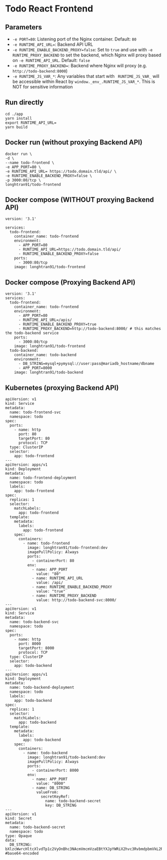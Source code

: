# Todo React Frontend

## Parameters
- `-e PORT=80`: Listening port of the Nginx container. Default: `80`
- `-e RUNTIME_API_URL=`: Backend API URL
- `-e RUNTIME_ENABLE_BACKEND_PROXY=false`: Set to `true` and use with `-e RUNTIME_PROXY_BACKEND` to set the backend, which Nginx will proxy based on `-e RUNTIME_API_URL`. Default: `false`
- `-e RUNTIME_PROXY_BACKEND=`: Backend where Nginx will proxy (e.g. `http://todo-backend:8000`)
- `-e RUNTIME_JS_VAR_*`: Any variables that start with ` RUNTIME_JS_VAR_` will be accessible within React by `window._env_.RUNTIME_JS_VAR_*`. This is NOT for sensitive information

## Run directly
```
cd ./app
yarn install
export RUNTIME_API_URL=
yarn build
```

## Docker run (without proxying Backend API)
```
docker run \
-d \
--name todo-frontend \
-e APP_PORT=80 \
-e RUNTIME_API_URL= https://todo.domain.tld/api/ \
-e RUNTIME_ENABLE_BACKEND_PROXY=false \
-p 3000:80/tcp \
longhtran91/todo-frontend
```

## Docker compose (WITHOUT proxying Backend API)
```
version: '3.1'

services:
  todo-frontend:
    container_name: todo-frontend
    environment:
      - APP_PORT=80
      - RUNTIME_API_URL=https://todo.domain.tld/api/
      - RUNTIME_ENABLE_BACKEND_PROXY=false
    ports:
      - 3000:80/tcp
    image: longhtran91/todo-frontend
```

## Docker compose (Proxying Backend API)
```
version: '3.1'
services:
  todo-frontend:
    container_name: todo-frontend
    environment:
      - APP_PORT=80
      - RUNTIME_API_URL=/apis/
      - RUNTIME_ENABLE_BACKEND_PROXY=true
      - RUNTIME_PROXY_BACKEND=http://todo-backend:8000/ # this matches the todo-backend service
    ports:
      - 3000:80/tcp
    image: longhtran91/todo-frontend
  todo-backend:
    container_name: todo-backend
    environment:
      - DB_STRING=mysql+pymysql://user:pass@mariadb_hostname/dbname
      - APP_PORT=8000
    image: longhtran91/todo-backend
```

## Kubernetes (proxying Backend API)
```
apiVersion: v1
kind: Service
metadata:
  name: todo-frontend-svc
  namespace: todo
spec:
  ports:
    - name: http
      port: 80
      targetPort: 80
      protocol: TCP
  type: ClusterIP
  selector:
    app: todo-frontend
---
apiVersion: apps/v1
kind: Deployment
metadata:
  name: todo-frontend-deployment
  namespace: todo
  labels:
    app: todo-frontend
spec:
  replicas: 1
  selector:
    matchLabels:
      app: todo-frontend
  template:
    metadata:
      labels:
        app: todo-frontend
    spec:
      containers:
        - name: todo-frontend
          image: longhtran91/todo-frontend:dev
          imagePullPolicy: Always
          ports:
            - containerPort: 80
          env:
            - name: APP_PORT
              value: "80"
            - name: RUNTIME_API_URL
              value: /api/
            - name: RUNTIME_ENABLE_BACKEND_PROXY
              value: "true"
            - name: RUNTIME_PROXY_BACKEND
              value: http://todo-backend-svc:8000/                               
---
apiVersion: v1
kind: Service
metadata:
  name: todo-backend-svc
  namespace: todo
spec:
  ports:
    - name: http
      port: 8000
      targetPort: 8000
      protocol: TCP
  type: ClusterIP
  selector:
    app: todo-backend
---
apiVersion: apps/v1
kind: Deployment
metadata:
  name: todo-backend-deployment
  namespace: todo
  labels:
    app: todo-backend
spec:
  replicas: 1
  selector:
    matchLabels:
      app: todo-backend
  template:
    metadata:
      labels:
        app: todo-backend
    spec:
      containers:
        - name: todo-backend
          image: longhtran91/todo-backend:dev
          imagePullPolicy: Always
          ports:
            - containerPort: 8000
          env:
            - name: APP_PORT
              value: "8000"
            - name: DB_STRING
              valueFrom:
                secretKeyRef:
                  name: todo-backend-secret
                  key: DB_STRING
---
apiVersion: v1
kind: Secret
metadata:
  name: todo-backend-secret
  namespace: todo
type: Opaque
data:
  DB_STRING: bXlzcWwrcHltcXlvdTp1c2VyOnBhc3NAcmVmcmVzaEBtYXJpYWRiX2hvc3RvbmdpbmVkL2Ri #base64-encoded
```